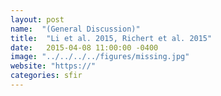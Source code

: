 ```yaml
---
layout: post
name:  "(General Discussion)"
title:  "Li et al. 2015, Richert et al. 2015"
date:   2015-04-08 11:00:00 -0400
image: "../../../../figures/missing.jpg"
website: "https://"
categories: sfir
---
```


